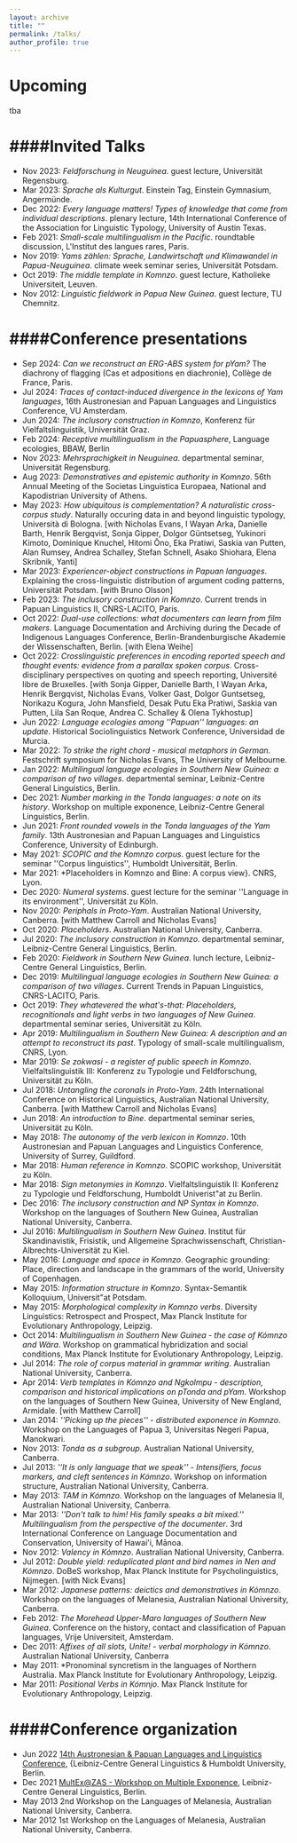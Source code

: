 ```yaml
---
layout: archive
title: ""
permalink: /talks/
author_profile: true
---
```


Upcoming
====
tba

####Invited Talks
====

* Nov 2023: *Feldforschung in Neuguinea*. guest lecture, Universität Regensburg.
* Mar 2023: *Sprache als Kulturgut*. Einstein Tag, Einstein Gymnasium, Angermünde.
* Dec 2022: *Every language matters! Types of knowledge that come from individual descriptions*. plenary lecture, 14th International Conference of the Association for Linguistic Typology, University of Austin Texas.
* Feb 2021: *Small-scale multilingualism in the Pacific*. roundtable discussion, L'Institut des langues rares, Paris.
* Nov 2019: *Yams zählen: Sprache, Landwirtschaft und Klimawandel in Papua-Neuguinea*. climate week seminar series, Universität Potsdam.
* Oct 2019: *The middle template in Komnzo*. guest lecture, Katholieke Universiteit, Leuven.
* Nov 2012: *Linguistic fieldwork in Papua New Guinea*. guest lecture, TU Chemnitz.

####Conference presentations
====

* Sep 2024: *Can we reconstruct an ERG-ABS system for pYam?* The diachrony of flagging (Cas et adpositions en diachronie), Collège de France, Paris.
* Jul 2024: *Traces of contact-induced divergence in the lexicons of Yam languages*, 16th Austronesian and Papuan Languages and Linguistics Conference, VU Amsterdam.
* Jun 2024: *The inclusory construction in Komnzo*, Konferenz für Vielfaltslinguistik, Universität Graz.
* Feb 2024: *Receptive multilingualism in the Papuasphere*, Language ecologies, BBAW, Berlin
* Nov 2023: *Mehrsprachigkeit in Neuguinea*. departmental seminar, Universität Regensburg.
* Aug 2023: *Demonstratives and epistemic authority in Komnzo*. 56th Annual Meeting of the Societas Linguistica Europaea, National and Kapodistrian University of Athens.
* May 2023: *How ubiquitous is complementation? A naturalistic cross-corpus study*. Naturally occuring data in and beyond linguistic typology, Università di Bologna. [with Nicholas Evans, I Wayan Arka, Danielle Barth, Henrik Bergqvist, Sonja Gipper, Dolgor Güntsetseg, Yukinori Kimoto, Dominique Knuchel, Hitomi Ōno, Eka Pratiwi, Saskia van Putten, Alan Rumsey, Andrea Schalley, Stefan Schnell, Asako Shiohara, Elena Skribnik, Yanti]
* Mar 2023: *Experiencer-object constructions in Papuan languages*. Explaining the cross-linguistic distribution of argument coding patterns, Universität Potsdam. [with Bruno Olsson]
* Feb 2023: *The inclusory construction in Komnzo*. Current trends in Papuan Linguistics II, CNRS-LACITO, Paris.
* Oct 2022: *Dual-use collections: what documenters can learn from film makers*. Language Documentation and Archiving during the Decade of Indigenous Languages Conference, Berlin-Brandenburgische Akademie der Wissenschaften, Berlin. [with Elena Weihe]
* Oct 2022: *Crosslinguistic preferences in encoding reported speech and thought events: evidence from a parallax spoken corpus*. Cross-disciplinary perspectives on quoting and speech reporting, Université libre de Bruxelles. [with Sonja Gipper, Danielle Barth, I Wayan Arka, Henrik Bergqvist, Nicholas Evans, Volker Gast, Dolgor Guntsetseg, Norikazu Kogura, John Mansfield, Desak Putu Eka Pratiwi, Saskia van Putten, Lila San Roque, Andrea C. Schalley \& Olena Tykhostup]
* Jun 2022: *Language ecologies among ''Papuan'' languages: an update*. Historical Sociolinguistics Network Conference, Universidad de Murcia.
* Mar 2022: *To strike the right chord - musical metaphors in German*. Festschrift symposium for Nicholas Evans, The University of Melbourne.
* Jan 2022: *Multilingual language ecologies in Southern New Guinea: a comparison of two villages*. departmental seminar, Leibniz-Centre General Linguistics, Berlin.
* Dec 2021: *Number marking in the Tonda languages: a note on its history*. Workshop on multiple exponence, Leibniz-Centre General Linguistics, Berlin.
* Jun 2021: *Front rounded vowels in the Tonda languages of the Yam family*. 13th Austronesian and Papuan Languages and Linguistics Conference, University of Edinburgh.
* May 2021: *SCOPIC and the Komnzo corpus*. guest lecture for the seminar ''Corpus linguistics'', Humboldt Universität, Berlin.
* Mar 2021: *Placeholders in Komnzo and Bine: A corpus view}. CNRS, Lyon.
* Dec 2020: *Numeral systems*. guest lecture for the seminar ''Language in its environment'', Universität zu Köln.
* Nov 2020: *Periphals in Proto-Yam*. Australian National University, Canberra. [with Matthew Carroll and Nicholas Evans]
* Oct 2020: *Placeholders*. Australian National University, Canberra.
* Jul 2020: *The inclusory construction in Komnzo*. departmental seminar, Leibniz-Centre General Linguistics, Berlin.
* Feb 2020: *Fieldwork in Southern New Guinea*. lunch lecture, Leibniz-Centre General Linguistics, Berlin.
* Dec 2019: *Multilingual language ecologies in Southern New Guinea: a comparison of two villages*. Current Trends in Papuan Linguistics, CNRS-LACITO, Paris.
* Oct 2019: *They whatevered the what's-that: Placeholders, recognitionals and light verbs in two languages of New Guinea*. departmental seminar series, Universität zu Köln.
* Apr 2019: *Multilingualism in Southern New Guinea: A description and an attempt to reconstruct its past*. Typology of small-scale multilingualism, CNRS, Lyon.
* Mar 2019: *Se zokwasi - a register of public speech in Komnzo*. Vielfaltslinguistik III: Konferenz zu Typologie und Feldforschung, Universität zu Köln.
* Jul 2018: *Untangling the coronals in Proto-Yam*. 24th International Conference on Historical Linguistics, Australian National University, Canberra. [with Matthew Carroll and Nicholas Evans]
* Jun 2018: *An introduction to Bine*. departmental seminar series, Universität zu Köln.
* May 2018: *The autonomy of the verb lexicon in Komnzo*. 10th Austronesian and Papuan Languages and Linguistics Conference, University of Surrey, Guildford.
* Mar 2018: *Human reference in Komnzo*. SCOPIC workshop, Universität zu Köln.
* Mar 2018: *Sign metonymies in Komnzo*. Vielfaltslinguistik II: Konferenz zu Typologie und Feldforschung, Humboldt Univerist\"at zu Berlin.
* Dec 2016: *The inclusory construction and NP Syntax in Komnzo*. Workshop on the languages of Southern New Guinea, Australian National University, Canberra.
* Jul 2016: *Multilingualism in Southern New Guinea*. Institut für Skandinavistik, Frisistik, und Allgemeine Sprachwissenschaft, Christian-Albrechts-Universität zu Kiel.
* May 2016: *Language and space in Komnzo*. Geographic grounding: Place, direction and landscape in the grammars of the world, University of Copenhagen.
* May 2015: *Information structure in Komnzo*. Syntax-Semantik Kolloquium, Universit\"at Potsdam.
* May 2015: *Morphological complexity in Komnzo verbs*. Diversity Linguistics: Retrospect and Prospect, Max Planck Institute for Evolutionary Anthropology, Leipzig.
* Oct 2014: *Multilingualism in Southern New Guinea - the case of Kómnzo and Wära*. Workshop on grammatical hybridization and social conditions, Max Planck Institute for Evolutionary Anthropology, Leipzig.
* Jul 2014: *The role of corpus material in grammar writing*. Australian National University, Canberra.
* Apr 2014: *Verb templates in Kómnzo and Ngkolmpu - description, comparison and historical implications on pTonda and pYam*. Workshop on the languages of Southern New Guinea, University of New England, Armidale. [with Matthew Carroll]
* Jan 2014: *''Picking up the pieces'' - distributed exponence in Komnzo*. Workshop on the Languages of Papua 3, Universitas Negeri Papua, Manokwari.
* Nov 2013: *Tonda as a subgroup*. Australian National University, Canberra.
* Jul 2013: *''It is only language that we speak'' - Intensifiers, focus markers, and cleft sentences in Kómnzo*. Workshop on information structure, Australian National University, Canberra.
* May 2013: *TAM in Kómnzo*. Workshop on the languages of Melanesia II, Australian National University, Canberra.
* Mar 2013: *''Don't talk to him! His family speaks a bit mixed.'' Multilingualism from the perspective of the documenter*. 3rd International Conference on Language Documentation and Conservation, University of Hawai'i, Mānoa.
* Nov 2012: *Valency in Kómnzo*. Australian National University, Canberra.
* Jul 2012: *Double yield: reduplicated plant and bird names in Nen and Kómnzo*. DoBeS workshop, Max Planck Institute for Psycholinguistics, Nijmegen. [with Nick Evans]
* Mar 2012: *Japanese patterns: deictics and demonstratives in Kómnzo*. Workshop on the languages of Melanesia, Australian National University, Canberra.
* Feb 2012: *The Morehead Upper-Maro languages of Southern New Guinea*. Conference on the history, contact and classification of Papuan languages, Vrije Universiteit, Amsterdam.
* Dec 2011: *Affixes of all slots, Unite! - verbal morphology in Kómnzo*. Australian National University, Canberra
* May 2011: *Pronominal syncretism in the languages of Northern Australia. Max Planck Institute for Evolutionary Anthropology, Leipzig.
* Mar 2011: *Positional Verbs in Kómnjo*. Max Planck Institute for Evolutionary Anthropology, Leipzig.

####Conference organization
====

* Jun 2022 [14th Austronesian & Papuan Languages and Linguistics Conference](https://sites.google.com/view/apll14-conference/), {Leibniz-Centre General Linguistics & Humboldt University, Berlin.
* Dec 2021 [MultEx@ZAS - Workshop on Multiple Exponence](https://sites.google.com/view/multexzas/home), Leibniz-Centre General Linguistics, Berlin.
* May 2013 2nd Workshop on the Languages of Melanesia, Australian National University, Canberra.
* Mar 2012 1st Workshop on the Languages of Melanesia, Australian National University, Canberra.